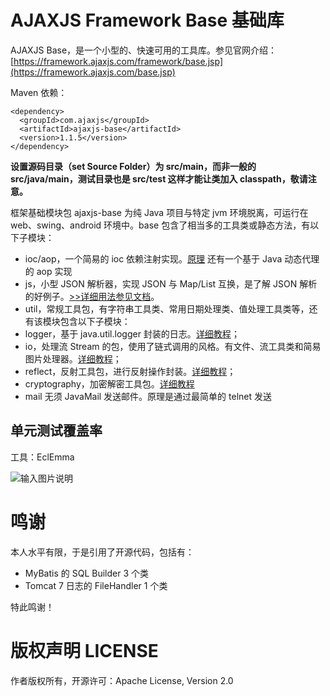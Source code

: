 # AJAXJS Framework Base 基础库

AJAXJS Base，是一个小型的、快速可用的工具库。参见官网介绍：[https://framework.ajaxjs.com/framework/base.jsp](https://framework.ajaxjs.com/base.jsp)

Maven 依赖：

```
<dependency>
  <groupId>com.ajaxjs</groupId>
  <artifactId>ajaxjs-base</artifactId>
  <version>1.1.5</version>
</dependency>
```

**设置源码目录（set Source Folder）为 src/main，而非一般的 src/java/main，测试目录也是 src/test 这样才能让类加入 classpath，敬请注意。**

框架基础模块包 ajaxjs-base 为纯 Java 项目与特定 jvm 环境脱离，可运行在 web、swing、android 环境中。base 包含了相当多的工具类或静态方法，有以下子模块：

- ioc/aop，一个简易的 ioc 依赖注射实现。[原理](http://blog.csdn.net/zhangxin09/article/details/43161215) 还有一个基于 Java 动态代理的 aop 实现
- js，小型 JSON 解析器，实现 JSON 与 Map/List 互换，是了解 JSON 解析的好例子。[>>详细用法参见文档](http://ajaxjs.mydoc.io/?t=208700)。
- util，常规工具包，有字符串工具类、常用日期处理类、值处理工具类等，还有该模块包含以下子模块：
- logger，基于 java.util.logger 封装的日志。[详细教程](http://blog.csdn.net/zhangxin09/article/details/73196188)；
- io，处理流 Stream 的包，使用了链式调用的风格。有文件、流工具类和简易图片处理器。[详细教程](http://blog.csdn.net/zhangxin09/article/details/46592177#t15)；
- reflect，反射工具包，进行反射操作封装。[详细教程](http://blog.csdn.net/zhangxin09/article/details/78941797)；
- cryptography，加密解密工具包。[详细教程](http://blog.csdn.net/zhangxin09/article/details/78684764)
- mail 无须 JavaMail 发送邮件。原理是通过最简单的 telnet 发送


单元测试覆盖率
---------
工具：EclEmma

![输入图片说明](https://static.oschina.net/uploads/img/201802/20113259_XALo.jpg "在这里输入图片标题")

鸣谢
==========
本人水平有限，于是引用了开源代码，包括有：
- MyBatis 的 SQL Builder 3 个类
- Tomcat 7 日志的 FileHandler 1 个类

特此鸣谢！

版权声明 LICENSE
==========
作者版权所有，开源许可：Apache License, Version 2.0
